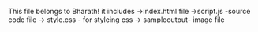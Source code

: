 
This file belongs to Bharath!
it includes
    ->index.html file
    ->script.js -source code file
    -> style.css - for styleing css
    -> sampleoutput- image file
